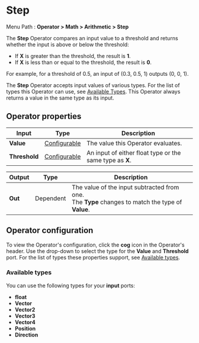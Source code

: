 # Step

Menu Path : **Operator > Math > Arithmetic > Step** 

The **Step** Operator compares an input value to a threshold and returns whether the input is above or below the threshold:

- If **X** is greater than the threshold, the result is **1**.
- If **X** is less than or equal to the threshold, the result is **0**.

For example, for a threshold of 0.5, an input of (0.3, 0.5, 1)  outputs (0, 0, 1).

The **Step** Operator accepts input values of various types. For the list of types this Operator can use, see [Available Types](#available-types). This Operator always returns a value in the same type as its input. 

## Operator properties

| **Input**     | **Type**                                | **Description**                                          |
| ------------- | --------------------------------------- | -------------------------------------------------------- |
| **Value**     | [Configurable](#operator-configuration) | The value this Operator evaluates.                       |
| **Threshold** | [Configurable](#operator-configuration) | An input of either float type or the same type as **X**. |

| **Output** | **Type**  | **Description**                                              |
| ---------- | --------- | ------------------------------------------------------------ |
| **Out**    | Dependent | The value of the input subtracted from one.<br/>The **Type** changes to match the type of **Value**. |

## Operator configuration

To view the Operator's configuration, click the **cog** icon in the Operator's header. Use the drop-down to select the type for the **Value** and **Threshold** port. For the list of types these properties support, see [Available types](#available-types).



### Available types

You can use the following types for your **input** ports:

- **float**
- **Vector**
- **Vector2**
- **Vector3**
- **Vector4**
- **Position**
- **Direction**